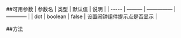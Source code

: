 ##可用参数
| 参数名 | 类型 | 默认值 | 说明 |
| ----- | ——— | ————— | ———— |
| dot | boolean | false | 设置闹钟组件提示点是否显示 |

##方法